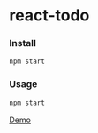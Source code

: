 # react-todo

### Install
```bash
npm start
```

### Usage
```bash
npm start
```

[Demo](https://react-todo-2021.s3.amazonaws.com/index.html)